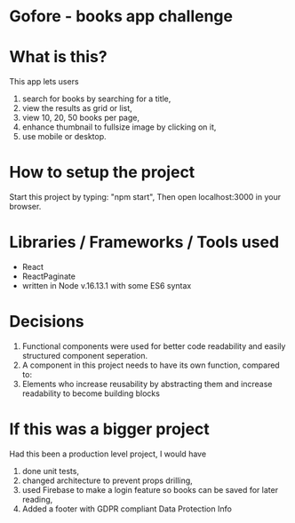 # Gofore - books app challenge 

# What is this?
This app lets users
1. search for books by searching for a title,
2. view the results as grid or list,
3. view 10, 20, 50 books per page,
4. enhance thumbnail to fullsize image by clicking on it,
5. use mobile or desktop. 


# How to setup the project
Start this project by typing: "npm start", 
Then open localhost:3000 in your browser.


# Libraries / Frameworks / Tools used
- React
- ReactPaginate
- written in Node v.16.13.1 with some ES6 syntax


# Decisions
1. Functional components were used for better code readability and easily structured component seperation.
2. A component in this project needs to have its own function, compared to:
3. Elements who increase reusability by abstracting them and increase readability to become building blocks  


# If this was a bigger project
Had this been a production level project, I would have
1. done unit tests,
2. changed architecture to prevent props drilling,
3. used Firebase to make a login feature so books can be saved for later reading,
4. Added a footer with GDPR compliant Data Protection Info